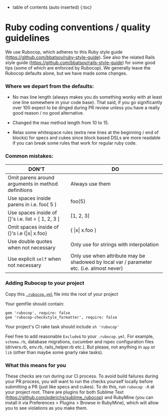 ---
---

* table of contents (auto inserted)
{:toc}

# Ruby coding conventions / quality guidelines

We use Rubocop, which adheres to this Ruby style guide (https://github.com/bbatsov/ruby-style-guide). See also the related Rails style guide (https://github.com/bbatsov/rails-style-guide) for some good tips (some of which are enforced by Rubocop).
We generally leave the Rubocop defaults alone, but we have made some changes.

### Where we depart from the defaults:

- No max line length (always makes you do something wonky with at least one line somewhere in your code base). That said, if you go significantly over 100 expect to be dinged during PR review unless you have a really good reason / no good alternative.

- Changed the max method length from 10 to 15.

- Relax some whitespace rules (extra new lines at the beginning / end of blocks) for specs and cukes since block based DSLs are more readable if you can break some rules that work for regular ruby code.


### Common mistakes:

DON'T | DO
 ------- | -----
Omit parens around arguments in method definitions | Always use them
Use spaces inside parens in i.e. foo( 5 ) | foo(5)
Use spaces inside of []'s i.e. list = [ 1, 2, 3 ] | [1, 2, 3]
Omit spaces inside of {}'s i.e {\|x\| x.foo} | { \|x\| x.foo }
Use double quotes when not necessary | Only use for strings with interpolation
Use explicit `self` when not necessary | Only use when attribute may be shadowed by local var / parameter etc. (i.e. almost never)

### Adding Rubocop to your project
Copy this [`.rubocop.yml`](.rubocop.yml) file into the root of your project

Your gemfile should contain:
```
gem 'rubocop', require: false
gem 'rubocop-checkstyle_formatter', require: false
```
Your project's CI rake task should include `sh 'rubocop'`

Feel free to add reasonable `Exclude`s to your `.rubocop.yml`. For example, `schema.rb`, database migrations, cucumber and rspec configuration files (drivers.rb, env.rb, rails_helper.rb etc.). But please, not anything in `app` or `lib` (other than maybe some gnarly rake tasks).

### What this means for you

These checks are run during our CI process. To avoid build failures during your PR process, you will want to run the checks yourself locally before submitting a PR (just like specs and cukes).
To do this, run `rubocop -R` at your project root.
There are plugins for both Sublime Text (https://github.com/pderichs/sublime_rubocop)
and RubyMine (you can install it via Preferences > Plugins > Browse in RubyMine), which will allow you to see violations as you make them.
